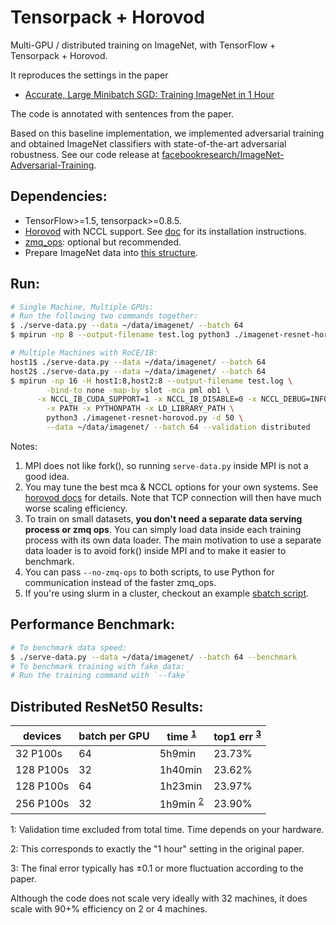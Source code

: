 
# Tensorpack + Horovod

Multi-GPU / distributed training on ImageNet, with TensorFlow + Tensorpack + Horovod.

It reproduces the settings in the paper
+ [Accurate, Large Minibatch SGD: Training ImageNet in 1 Hour](https://arxiv.org/abs/1706.02677)

The code is annotated with sentences from the paper.

Based on this baseline implementation, we implemented adversarial training and obtained ImageNet classifiers with state-of-the-art adversarial robustness. See our code release at [facebookresearch/ImageNet-Adversarial-Training](https://github.com/facebookresearch/ImageNet-Adversarial-Training/). 

## Dependencies:
+ TensorFlow>=1.5, tensorpack>=0.8.5.
+ [Horovod](https://github.com/uber/horovod) with NCCL support.
	See [doc](https://github.com/uber/horovod/blob/master/docs/gpus.md) for its installation instructions.
+ [zmq_ops](https://github.com/tensorpack/zmq_ops): optional but recommended.
+ Prepare ImageNet data into [this structure](http://tensorpack.readthedocs.io/modules/dataflow.dataset.html#tensorpack.dataflow.dataset.ILSVRC12).

## Run:
```bash
# Single Machine, Multiple GPUs:
# Run the following two commands together:
$ ./serve-data.py --data ~/data/imagenet/ --batch 64
$ mpirun -np 8 --output-filename test.log python3 ./imagenet-resnet-horovod.py -d 50 --data ~/data/imagenet/ --batch 64
```

```bash
# Multiple Machines with RoCE/IB:
host1$ ./serve-data.py --data ~/data/imagenet/ --batch 64
host2$ ./serve-data.py --data ~/data/imagenet/ --batch 64
$ mpirun -np 16 -H host1:8,host2:8 --output-filename test.log \
		-bind-to none -map-by slot -mca pml ob1 \
	  -x NCCL_IB_CUDA_SUPPORT=1 -x NCCL_IB_DISABLE=0 -x NCCL_DEBUG=INFO \
		-x PATH -x PYTHONPATH -x LD_LIBRARY_PATH \
		python3 ./imagenet-resnet-horovod.py -d 50 \
        --data ~/data/imagenet/ --batch 64 --validation distributed
```

Notes:
1. MPI does not like fork(), so running `serve-data.py` inside MPI is not a good idea.
2. You may tune the best mca & NCCL options for your own systems.
   See [horovod docs](https://github.com/uber/horovod/blob/master/docs/) for details.
   Note that TCP connection will then have much worse scaling efficiency.
3. To train on small datasets, __you don't need a separate data serving process or zmq ops__.
	You can simply load data inside each training process with its own data loader.
	The main motivation to use a separate data loader is to avoid fork() inside
	MPI and to make it easier to benchmark.
4. You can pass `--no-zmq-ops` to both scripts, to use Python for communication instead of the faster zmq_ops.
5. If you're using slurm in a cluster, checkout an example [sbatch script](slurm.script).

## Performance Benchmark:
```bash
# To benchmark data speed:
$ ./serve-data.py --data ~/data/imagenet/ --batch 64 --benchmark
# To benchmark training with fake data:
# Run the training command with `--fake`
```

## Distributed ResNet50 Results:

 | devices   | batch per GPU | time   <sup>[1](#ft1)</sup> | top1 err <sup>[3](#ft3)</sup>|
 | -         | -             | -                           | -        |
 | 32 P100s  | 64            | 5h9min                      | 23.73%   |
 | 128 P100s | 32            | 1h40min                     | 23.62%   |
 | 128 P100s | 64            | 1h23min                     | 23.97%   |
 | 256 P100s | 32            | 1h9min <sup>[2](#ft2)</sup> | 23.90%   |


<a id="ft1">1</a>: Validation time excluded from total time. Time depends on your hardware.

<a id="ft2">2</a>: This corresponds to exactly the "1 hour" setting in the original paper.

<a id="ft3">3</a>: The final error typically has ±0.1 or more fluctuation according to the paper.

Although the code does not scale very ideally with 32 machines, it does scale with 90+% efficiency on 2 or 4 machines.
